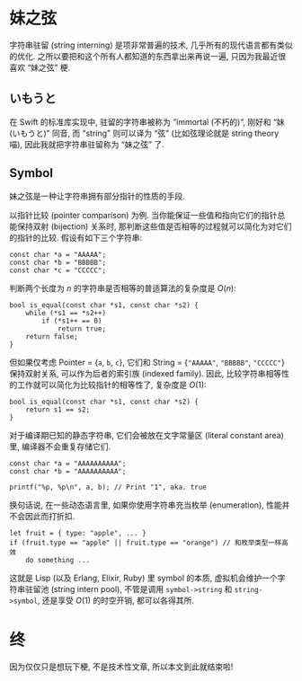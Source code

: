 # 妹之弦

字符串驻留 (string interning) 是项非常普遍的技术, 几乎所有的现代语言都有类似的优化. 之所以要把和这个所有人都知道的东西拿出来再说一遍, 只因为我最近很喜欢 “妹之弦” 梗.

## いもうと

在 Swift 的标准库实现中, 驻留的字符串被称为 “immortal (不朽的)”, 刚好和 “妹 (いもうと)” 同音, 而 “string” 则可以译为 “弦” (比如弦理论就是 string theory 喵), 因此我就把字符串驻留称为 “妹之弦” 了.

## Symbol

妹之弦是一种让字符串拥有部分指针的性质的手段.

以指针比较 (pointer comparison) 为例. 当你能保证一些值和指向它们的指针总能保持双射 (bijection) 关系时, 那判断这些值是否相等的过程就可以简化为对它们的指针的比较. 假设有如下三个字符串:

    const char *a = "AAAAA";
    const char *b = "BBBBB";
    const char *c = "CCCCC";

判断两个长度为 $n$ 的字符串是否相等的普适算法的复杂度是 $O(n)$:

    bool is_equal(const char *s1, const char *s2) {
        while (*s1 == *s2++)
            if (*s1++ == 0)
                return true;
        return false;
    }

但如果仅考虑 Pointer = \{`a`, `b`, `c`\}, 它们和 String = \{`"AAAAA"`, `"BBBBB"`, `"CCCCC"`\} 保持双射关系, 可以作为后者的索引族 (indexed family). 因此, 比较字符串相等性的工作就可以简化为比较指针的相等性了, 复杂度是 $O(1)$:

    bool is_equal(const char *s1, const char *s2) {
        return s1 == s2;
    }

对于编译期已知的静态字符串, 它们会被放在文字常量区 (literal constant area) 里, 编译器不会重复存储它们.

    const char *a = "AAAAAAAAAA";
    const char *b = "AAAAAAAAAA";
    
    printf("%p, %p\n", a, b); // Print "1", aka. true

换句话说, 在一些动态语言里, 如果你使用字符串充当枚举 (enumeration), 性能并不会因此而打折扣.

    let fruit = { type: "apple", ... }
    if (fruit.type == "apple" || fruit.type == "orange") // 和枚举类型一样高效
        do something ...

这就是 Lisp (以及 Erlang, Elixir, Ruby) 里 symbol 的本质, 虚拟机会维护一个字符串驻留池 (string intern pool), 不管是调用 `symbol->string` 和 `string->symbol`, 还是享受 $O(1)$ 的时空开销, 都可以各得其所.

# 终

因为仅仅只是想玩下梗, 不是技术性文章, 所以本文到此就结束啦!
